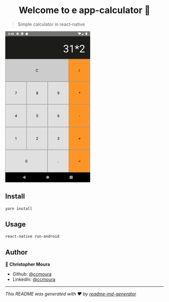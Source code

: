 <h1 align="center">Welcome to e app-calculator    👋</h1>

> Simple calculator in react-native   

<p>
  <img width="270" height="480" alt="Version" src="./images/screen.png" />
</p>

## Install

```sh
yarn install
```

## Usage

```sh
react-native run-android  
```

## Author

👤 **Christopher Moura**

* Github: [@ccmoura](https://github.com/ccmoura)
* LinkedIn: [@ccmoura](https://linkedin.com/in/ccmoura)

***
_This README was generated with ❤️ by [readme-md-generator](https://github.com/kefranabg/readme-md-generator)_
